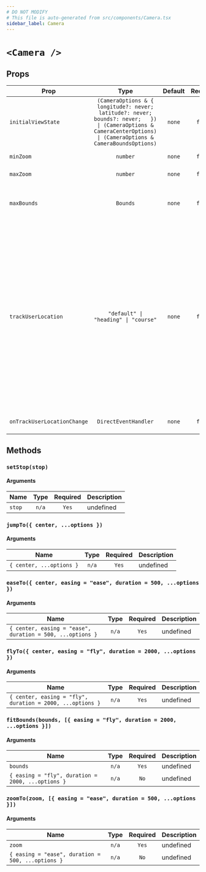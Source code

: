 ```yaml
---
# DO NOT MODIFY
# This file is auto-generated from src/components/Camera.tsx
sidebar_label: Camera
---
```


# `<Camera />`

## Props

| Prop                        |                                                                                     Type                                                                                     | Default | Required | Description                                                                                                                                                                                                                                                                                                                                                   |
| --------------------------- | :--------------------------------------------------------------------------------------------------------------------------------------------------------------------------: | :-----: | :------: | ------------------------------------------------------------------------------------------------------------------------------------------------------------------------------------------------------------------------------------------------------------------------------------------------------------------------------------------------------------- |
| `initialViewState`          | `(CameraOptions & {     longitude?: never;     latitude?: never;     bounds?: never;   }) \| (CameraOptions & CameraCenterOptions) \| (CameraOptions & CameraBoundsOptions)` | `none`  | `false`  | Default view settings applied on camera                                                                                                                                                                                                                                                                                                                       |
| `minZoom`                   |                                                                                   `number`                                                                                   | `none`  | `false`  | Minimum zoom level of the map                                                                                                                                                                                                                                                                                                                                 |
| `maxZoom`                   |                                                                                   `number`                                                                                   | `none`  | `false`  | Maximum zoom level of the map                                                                                                                                                                                                                                                                                                                                 |
| `maxBounds`                 |                                                                                   `Bounds`                                                                                   | `none`  | `false`  | Restrict map panning so that the center is within these bounds                                                                                                                                                                                                                                                                                                |
| `trackUserLocation`         |                                                                     `"default" \| "heading" \| "course"`                                                                     | `none`  | `false`  | The mode used to track the user location on the map:<br/><br/>- undefined: The user's location is not tracked<br/>- "default": Centers the user's location<br/>- "heading": Centers the user's location and uses the compass for bearing<br/>- "course": Centers the user's location and uses the direction of travel for bearing<br/><br/>@default undefined |
| `onTrackUserLocationChange` |                                                                             `DirectEventHandler`                                                                             | `none`  | `false`  | Triggered when `trackUserLocation` changes                                                                                                                                                                                                                                                                                                                    |

## Methods

### `setStop(stop)`

#### Arguments

| Name   | Type  | Required | Description |
| ------ | :---: | :------: | ----------- |
| `stop` | `n/a` |  `Yes`   | undefined   |

### `jumpTo({ center, ...options })`

#### Arguments

| Name                     | Type  | Required | Description |
| ------------------------ | :---: | :------: | ----------- |
| `{ center, ...options }` | `n/a` |  `Yes`   | undefined   |

### `easeTo({ center, easing = "ease", duration = 500, ...options })`

#### Arguments

| Name                                                      | Type  | Required | Description |
| --------------------------------------------------------- | :---: | :------: | ----------- |
| `{ center, easing = "ease", duration = 500, ...options }` | `n/a` |  `Yes`   | undefined   |

### `flyTo({ center, easing = "fly", duration = 2000, ...options })`

#### Arguments

| Name                                                      | Type  | Required | Description |
| --------------------------------------------------------- | :---: | :------: | ----------- |
| `{ center, easing = "fly", duration = 2000, ...options }` | `n/a` |  `Yes`   | undefined   |

### `fitBounds(bounds, [{ easing = "fly", duration = 2000, ...options }])`

#### Arguments

| Name                                              | Type  | Required | Description |
| ------------------------------------------------- | :---: | :------: | ----------- |
| `bounds`                                          | `n/a` |  `Yes`   | undefined   |
| `{ easing = "fly", duration = 2000, ...options }` | `n/a` |   `No`   | undefined   |

### `zoomTo(zoom, [{ easing = "ease", duration = 500, ...options }])`

#### Arguments

| Name                                              | Type  | Required | Description |
| ------------------------------------------------- | :---: | :------: | ----------- |
| `zoom`                                            | `n/a` |  `Yes`   | undefined   |
| `{ easing = "ease", duration = 500, ...options }` | `n/a` |   `No`   | undefined   |
